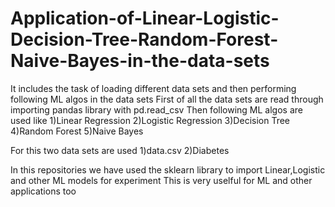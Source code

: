 # Application-of-Linear-Logistic-Decision-Tree-Random-Forest-Naive-Bayes-in-the-data-sets
It includes the task of loading different data sets and then performing following ML algos in the data sets
First of all the data sets are read through importing pandas library with pd.read_csv
Then following ML algos are used like
                                     1)Linear Regression
                                     2)Logistic Regression
                                     3)Decision Tree
                                     4)Random Forest
                                     5)Naive Bayes

For this two data sets are used
                               1)data.csv
                               2)Diabetes

In this repositories we have used the sklearn library to import Linear,Logistic and other ML models for experiment
This is very uselful for ML and other applications too

